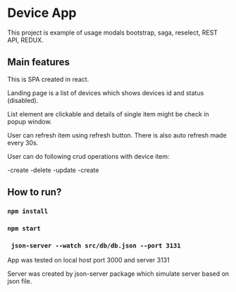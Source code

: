 # Device App

This project is example of usage modals bootstrap, saga, reselect, REST API, REDUX.

## Main features
This is SPA created in react.

Landing page is a list of devices which shows devices id and status (disabled).

List element are clickable and details of single item might be check in popup window.

User can refresh item using refresh button. There is also auto refresh made every 30s.

User can do following crud operations with device item:

-create
-delete
-update
-create
## How to run?

### `npm install`

### `npm start`
### ` json-server --watch src/db/db.json --port 3131`

App was tested on local host port 3000 and server 3131

Server was created by json-server package which simulate server based on json file.


